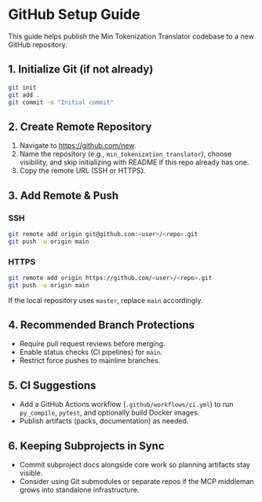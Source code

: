 # GitHub Setup Guide

This guide helps publish the Min Tokenization Translator codebase to a new GitHub repository.

## 1. Initialize Git (if not already)

```bash
git init
git add .
git commit -m "Initial commit"
```

## 2. Create Remote Repository

1. Navigate to https://github.com/new.
2. Name the repository (e.g., `min_tokenization_translator`), choose visibility, and skip initializing with README if this repo already has one.
3. Copy the remote URL (SSH or HTTPS).

## 3. Add Remote & Push

### SSH
```bash
git remote add origin git@github.com:<user>/<repo>.git
git push -u origin main
```

### HTTPS
```bash
git remote add origin https://github.com/<user>/<repo>.git
git push -u origin main
```

If the local repository uses `master`, replace `main` accordingly.

## 4. Recommended Branch Protections

- Require pull request reviews before merging.
- Enable status checks (CI pipelines) for `main`.
- Restrict force pushes to mainline branches.

## 5. CI Suggestions

- Add a GitHub Actions workflow (`.github/workflows/ci.yml`) to run `py_compile`, `pytest`, and optionally build Docker images.
- Publish artifacts (packs, documentation) as needed.

## 6. Keeping Subprojects in Sync

- Commit subproject docs alongside core work so planning artifacts stay visible.
- Consider using Git submodules or separate repos if the MCP middleman grows into standalone infrastructure.
